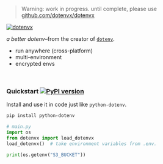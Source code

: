 >
> Warning: work in progress. until complete, please use [github.com/dotenvx/dotenvx](https://github.com/dotenvx/dotenvx)
>

[![dotenvx](https://dotenvx.com/better-banner.png)](https://dotenvx.com)

*a better dotenv*–from the creator of [`dotenv`](https://github.com/motdotla/dotenv).

* run anywhere (cross-platform)
* multi-environment
* encrypted envs

&nbsp;


### Quickstart [![PyPI version](https://badge.fury.io/py/python-dotenvx.svg)](http://badge.fury.io/py/python-dotenvx) 

Install and use it in code just like `python-dotenv`.

```sh
pip install python-dotenv
```
```python
# main.py
import os
from dotenvx import load_dotenvx
load_dotenvx()  # take environment variables from .env.

print(os.getenv("S3_BUCKET"))
```

&nbsp;

